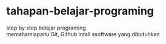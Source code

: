 # tahapan-belajar-programing
step by step belajar programing  
memahamiapaitu Git, Github
intall ssoftware yang dibutuhkan
